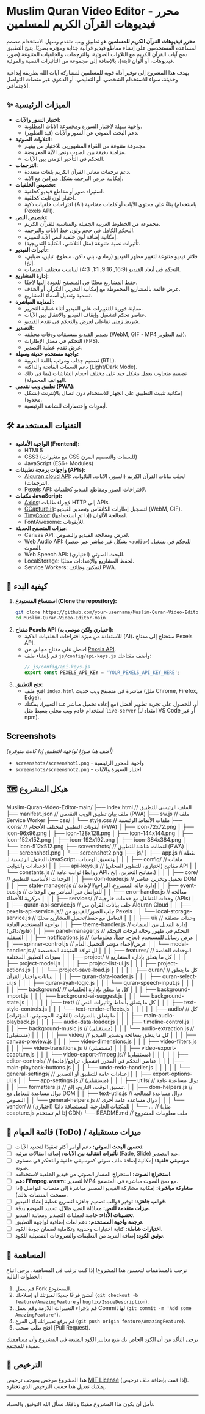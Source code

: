 # Muslim Quran Video Editor - محرر فيديوهات القرآن الكريم للمسلمين

**محرر فيديوهات القرآن الكريم للمسلمين** هو تطبيق ويب متقدم وسهل الاستخدام مصمم لمساعدة المستخدمين على إنشاء مقاطع فيديو قرآنية جذابة ومؤثرة بصريًا. يتيح التطبيق دمج آيات القرآن الكريم مع التلاوات الصوتية، والترجمات، والخلفيات المتنوعة (صور، فيديوهات، أو ألوان ثابتة)، بالإضافة إلى مجموعة من التأثيرات النصية والمرئية.

يهدف هذا المشروع إلى توفير أداة قوية للمسلمين لمشاركة آيات الله بطريقة إبداعية وحديثة، سواء للاستخدام الشخصي، أو التعليمي، أو الدعوي عبر منصات التواصل الاجتماعي.

## ✨ الميزات الرئيسية

*   **اختيار السور والآيات:**
    *   واجهة سهلة لاختيار السورة ومجموعة الآيات المطلوبة.
    *   دعم البحث الصوتي عن السور والآيات (قيد التطوير).
*   **التلاوات الصوتية:**
    *   مجموعة متنوعة من القراء المشهورين للاختيار من بينهم.
    *   مزامنة دقيقة بين الصوت ونص الآية المعروضة.
    *   التحكم في التأخير الزمني بين الآيات.
*   **الترجمات:**
    *   دعم ترجمات معاني القرآن الكريم بلغات متعددة.
    *   إمكانية عرض الترجمة بشكل متزامن مع الآية.
*   **تخصيص الخلفيات:**
    *   استيراد صور أو مقاطع فيديو كخلفية.
    *   اختيار لون ثابت كخلفية.
    *   اقتراحات خلفيات ذكية (AI) بناءً على محتوى الآيات أو كلمات مفتاحية (باستخدام Pexels API).
*   **تخصيص النص:**
    *   مجموعة من الخطوط العربية الجميلة والمناسبة للقرآن الكريم.
    *   التحكم الكامل في حجم ولون خط الآيات والترجمة.
    *   إمكانية إضافة لون خلفية لنص الآية لتمييزه.
    *   تأثيرات نصية متنوعة (مثل التلاشي، الكتابة التدريجية).
*   **تأثيرات الفيديو:**
    *   فلاتر فيديو متنوعة لتغيير مظهر الفيديو (رمادي، بني داكن، سطوع، تباين، ضبابي، إلخ).
    *   التحكم في أبعاد الفيديو (16:9, 9:16, 1:1, 4:3) ليناسب مختلف المنصات.
*   **إدارة المشاريع:**
    *   حفظ المشاريع محليًا في المتصفح للعودة إليها لاحقًا.
    *   عرض قائمة بالمشاريع المحفوظة مع إمكانية التحرير، التكرار، أو الحذف.
    *   تسمية وتعديل أسماء المشاريع.
*   **المعاينة المباشرة:**
    *   معاينة فورية للتغييرات على الفيديو أثناء عملية التحرير.
    *   عناصر تحكم لتشغيل وإيقاف الفيديو والانتقال بين الآيات.
    *   شريط زمني تفاعلي لعرض والتحكم في تقدم الفيديو.
*   **التصدير:**
    *   تصدير الفيديو بتنسيقات ودقات مختلفة (WebM, GIF - MP4 قيد التطوير).
    *   التحكم في معدل الإطارات (FPS).
    *   عرض تقدم عملية التصدير.
*   **واجهة مستخدم حديثة وسهلة:**
    *   تصميم جذاب ومرتب باللغة العربية (RTL).
    *   دعم السمات الفاتحة والداكنة (Light/Dark Mode).
    *   تصميم متجاوب يعمل بشكل جيد على مختلف أحجام الشاشات (بما في ذلك الهواتف المحمولة).
*   **تطبيق ويب تقدمي (PWA):**
    *   إمكانية تثبيت التطبيق على الجهاز للاستخدام دون اتصال بالإنترنت (بشكل محدود).
    *   أيقونات واختصارات للشاشة الرئيسية.

## 🛠️ التقنيات المستخدمة

*   **الواجهة الأمامية (Frontend):**
    *   HTML5
    *   CSS3 (مع متغيرات CSS للسمات والتصميم المرن)
    *   JavaScript (ES6+ Modules)
*   **واجهات برمجة تطبيقات (APIs):**
    *   [Alquran.cloud API](https://alquran.cloud/api): لجلب بيانات القرآن الكريم (السور، الآيات، التلاوات، الترجمات).
    *   [Pexels API](https://www.pexels.com/api/): لاقتراحات الصور ومقاطع الفيديو كخلفيات.
*   **مكتبات JavaScript:**
    *   [Axios](https://axios-http.com/): لإجراء طلبات HTTP إلى APIs.
    *   [CCapture.js](https://github.com/spite/ccapture.js/): لتسجيل إطارات الكانفاس وتصدير الفيديو (WebM, GIF).
    *   [TinyColor](https://github.com/bgrins/TinyColor): (إذا تم استخدامها) لمعالجة الألوان.
    *   FontAwesome: للأيقونات.
*   **ميزات المتصفح الحديثة:**
    *   Canvas API: لعرض ومعالجة الفيديو والنصوص.
    *   Web Audio API: (بشكل غير مباشر عبر عنصر `<audio>`) للتحكم في تشغيل الصوت.
    *   Web Speech API: (اختياري) للبحث الصوتي.
    *   LocalStorage: لحفظ المشاريع والإعدادات محليًا.
    *   Service Workers: لتمكين وظائف PWA.

## 🚀 كيفية البدء

1.  **استنساخ المستودع (Clone the repository):**
    ```bash
    git clone https://github.com/your-username/Muslim-Quran-Video-Editor.git
    cd Muslim-Quran-Video-Editor-main
    ```
2.  **مفتاح Pexels API (اختياري ولكن موصى به):**
    *   للاستفادة من ميزة اقتراحات الخلفيات الذكية (AI)، ستحتاج إلى مفتاح Pexels API.
    *   احصل على مفتاح مجاني من [Pexels API](https://www.pexels.com/api/documentation/).
    *   قم بإنشاء ملف `js/config/api-keys.js` وأضف مفتاحك:
        ```javascript
        // js/config/api-keys.js
        export const PEXELS_API_KEY = 'YOUR_PEXELS_API_KEY_HERE';
        ```
3.  **فتح التطبيق:**
    *   افتح ملف `index.html` مباشرة في متصفح ويب حديث (مثل Chrome, Firefox, Edge).
    *   أو، للحصول على تجربة تطوير أفضل (مع إعادة تحميل مباشر عند التغيير)، يمكنك استخدام خادم ويب محلي بسيط مثل `live-server` (امتداد لـ VS Code أو عبر npm).

## Screenshots

*(أضف هنا صورًا لواجهة التطبيق إذا كانت متوفرة)*
*   `screenshots/screenshot1.png` - واجهة المحرر الرئيسية
*   `screenshots/screenshot2.png` - اختيار السورة والآيات

## 🗺️ هيكل المشروع
Muslim-Quran-Video-Editor-main/
├── index.html              // الملف الرئيسي للتطبيق
├── manifest.json           // ملف بيان تطبيق الويب التقدمي (PWA)
├── sw.js                   // ملف Service Worker
├── css/
│   └── style.css           // ملفات الأنماط الرئيسية
├── icons/                  // أيقونات التطبيق لمختلف الأحجام (PWA)
│   ├── icon-72x72.png
│   ├── icon-96x96.png
│   ├── icon-128x128.png
│   ├── icon-144x144.png
│   ├── icon-152x152.png
│   ├── icon-192x192.png
│   ├── icon-384x384.png
│   └── icon-512x512.png
├── screenshots/            // لقطات شاشة للتطبيق (PWA)
│   ├── screenshot1.png
│   └── screenshot2.png
├── js/
│   ├── app.js                // نقطة الدخول الرئيسية لـ JavaScript، وتنسيق الوحدات
│   │
│   ├── config/               // ملفات الإعدادات والثوابت
│   │   ├── api-keys.js       // (اختياري، للتطوير المحلي) مفاتيح API
│   │   └── constants.js      // ثوابت عامة (روابط API، مفاتيح التخزين، إلخ.)
│   │
│   ├── core/                 // الوحدات الأساسية للتطبيق
│   │   ├── dom-loader.js     // تحميل وتخزين عناصر DOM
│   │   ├── state-manager.js  // إدارة حالة المشروع، التراجع/الإعادة
│   │   ├── event-bus.js      // للتواصل غير المباشر بين الوحدات
│   │   └── error-handler.js  // معالجة مركزية للأخطاء
│   │
│   ├── services/             // وحدات للتفاعل مع خدمات خارجية (APIs)
│   │   ├── quran-api-service.js // جلب بيانات القرآن من Alquran Cloud
│   │   ├── pexels-api-service.js// جلب الصور/الفيديو من Pexels
│   │   └── local-storage-service.js // التعامل مع حفظ/تحميل المشاريع محليًا
│   │
│   ├── ui/                   // وحدات متعلقة بواجهة المستخدم العامة
│   │   ├── theme-handler.js    // إدارة التبديل بين السمات (فاتح/داكن)
│   │   ├── panel-manager.js    // التحكم في ظهور وحالة لوحات التحكم السفلية
│   │   ├── notifications.js    // عرض رسائل للمستخدم (نجاح، خطأ، معلومات)
│   │   ├── spinner-control.js  // عرض/إخفاء مؤشر التحميل العام
│   │   └── modal-handler.js    // لل نوافذ المنبثقة المخصصة
│   │
│   ├── features/             // الوحدات الخاصة بميزات التطبيق المختلفة
│   │   ├── project/            // كل ما يتعلق بإدارة المشاريع
│   │   │   ├── project-model.js
│   │   │   ├── project-list-ui.js
│   │   │   ├── project-actions.js
│   │   │   └── project-save-load.js
│   │   │
│   │   ├── quran/              // كل ما يتعلق ببيانات واختيار القرآن
│   │   │   ├── quran-data-loader.js
│   │   │   ├── quran-select-ui.js
│   │   │   ├── quran-ayah-logic.js
│   │   │   └── quran-speech-input.js
│   │   │
│   │   ├── background/         // كل ما يتعلق بإدارة الخلفيات
│   │   │   ├── background-import.js
│   │   │   ├── background-ai-suggest.js
│   │   │   └── background-state.js
│   │   │
│   │   ├── text/               // كل ما يتعلق بأنماط وتأثيرات النص
│   │   │   ├── text-style-controls.js
│   │   │   └── text-render-effects.js
│   │   │
│   │   ├── audio/              // كل ما يتعلق بالصوتيات (التلاوة، الموسيقى، المؤثرات)
│   │   │   ├── main-audio-playback.js
│   │   │   ├── audio-data-loader.js
│   │   │   ├── timeline-control.js
│   │   │   ├── background-music.js   // (مستقبلي)
│   │   │   └── audio-extraction.js   // (مستقبلي)
│   │   │
│   │   ├── video/              // كل ما يتعلق بمعالجة وتصدير الفيديو
│   │   │   ├── canvas-preview.js
│   │   │   ├── video-dimensions.js
│   │   │   ├── video-filters.js
│   │   │   ├── video-transitions.js  // (مستقبلي)
│   │   │   ├── video-export-ccapture.js
│   │   │   └── video-export-ffmpeg.js// (مستقبلي)
│   │   │
│   │   ├── editor-controls/    // عناصر التحكم في المحرر (تشغيل، تراجع/إعادة)
│   │   │   ├── main-playback-buttons.js
│   │   │   └── undo-redo-handler.js
│   │   │
│   │   └── general-settings/   // إعدادات عامة للتطبيق أو التصدير
│   │       ├── export-options-ui.js
│   │       └── app-settings.js       // (مستقبلي)
│   │
│   ├── utils/                // دوال مساعدة عامة
│   │   ├── formatters.js       // تنسيق الوقت، التاريخ، إلخ.
│   │   ├── dom-helpers.js      // دوال مساعدة للتعامل مع DOM
│   │   ├── text-utils.js       // دوال مساعدة لمعالجة النصوص
│   │   └── general-helpers.js  // دوال مساعدة عامة أخرى
│   │
│   └── vendor/               // (اختياري) للمكتبات الخارجية المستضافة ذاتيًا
│       └── ...               //  (مثل ccapture.js إذا لم تستخدم CDN)
└── README.md                 // ملف معلومات المشروع

## 📝 قائمة المهام (ToDo) / ميزات مستقبلية

*   [ ] **تحسين البحث الصوتي:** دعم أوامر أكثر تعقيدًا لتحديد الآيات.
*   [ ] **تأثيرات انتقالية بين الآيات:** إضافة انتقالات مرئية (Fade, Slide) عند التصدير.
*   [ ] **موسيقى خلفية:** إمكانية إضافة ملف صوتي كموسيقى خلفية والتحكم في مستوى صوته.
*   [ ] **استخراج الصوت:** استخراج المسار الصوتي من فيديو الخلفية لاستخدامه.
*   [ ] **دعم FFmpeg.wasm:** لتصدير MP4 مع دمج الصوت مباشرة في المتصفح.
*   [ ] **مشاركة مباشرة:** إمكانية مشاركة الفيديو المصدر مباشرة إلى منصات التواصل (إذا سمحت المنصات بذلك).
*   [ ] **قوالب جاهزة:** توفير قوالب تصميم جاهزة لتسريع عملية إنشاء الفيديو.
*   [ ] **ميزات متقدمة للنص:** محاذاة النص، ظلال، تحديد الموضع بدقة.
*   [ ] **تحسينات الأداء:** خاصة لعمليات التصدير ومعاينة الفيديو.
*   [ ] **ترجمة واجهة المستخدم:** دعم لغات إضافية لواجهة التطبيق.
*   [ ] **اختبارات شاملة:** كتابة اختبارات وحدوية وتكاملية لضمان جودة الكود.
*   [ ] **توثيق الكود:** إضافة المزيد من التعليقات والشروحات التفصيلية للكود.

## 🤝 المساهمة

نرحب بالمساهمات لتحسين هذا المشروع! إذا كنت ترغب في المساهمة، يرجى اتباع الخطوات التالية:

1.  قم بعمل Fork للمستودع.
2.  أنشئ فرعًا جديدًا لميزتك أو إصلاحك (`git checkout -b feature/AmazingFeature` أو `bugfix/IssueDescription`).
3.  قم بإجراء التغييرات اللازمة وقم بعمل Commit لها (`git commit -m 'Add some AmazingFeature'`).
4.  قم برفع تغييراتك إلى الفرع (`git push origin feature/AmazingFeature`).
5.  افتح طلب سحب (Pull Request).

يرجى التأكد من أن الكود الخاص بك يتبع معايير الكود المتبعة في المشروع وأن مساهمتك مفيدة للمجتمع.

## 📄 الترخيص

هذا المشروع مرخص بموجب ترخيص [MIT License](LICENSE.md) (إذا قمت بإضافة ملف ترخيص). يمكنك تعديل هذا حسب الترخيص الذي تختاره.

---

نأمل أن يكون هذا المشروع مفيدًا ونافعًا. نسأل الله التوفيق والسداد.
